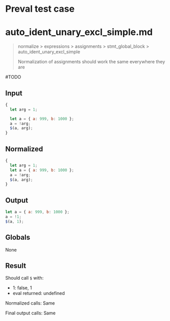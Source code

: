 # Preval test case

# auto_ident_unary_excl_simple.md

> normalize > expressions > assignments > stmt_global_block > auto_ident_unary_excl_simple
>
> Normalization of assignments should work the same everywhere they are

#TODO

## Input

`````js filename=intro
{
  let arg = 1;

  let a = { a: 999, b: 1000 };
  a = !arg;
  $(a, arg);
}
`````

## Normalized

`````js filename=intro
{
  let arg = 1;
  let a = { a: 999, b: 1000 };
  a = !arg;
  $(a, arg);
}
`````

## Output

`````js filename=intro
let a = { a: 999, b: 1000 };
a = !1;
$(a, 1);
`````

## Globals

None

## Result

Should call `$` with:
 - 1: false, 1
 - eval returned: undefined

Normalized calls: Same

Final output calls: Same
